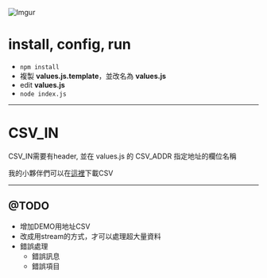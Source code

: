 ![Imgur](http://i.imgur.com/udCH9uT.png)

# install, config, run

- `npm install`
- 複製 __values.js.template__，並改名為 __values.js__
- edit __values.js__
- `node index.js`

---

# CSV_IN

CSV_IN需要有header, 並在 values.js 的 CSV_ADDR 指定地址的欄位名稱

我的小夥伴們可以在[這裡](https://drive.google.com/file/d/0B4IX72YRF3DxaTdkMlh6bHRiNmM/view?usp=sharing)下載CSV

---

## @TODO

- 增加DEMO用地址CSV
- 改成用stream的方式，才可以處理超大量資料
- 錯誤處理
  - 錯誤訊息
  - 錯誤項目
